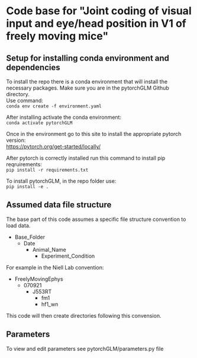 # Code base for "Joint coding of visual input and eye/head position in V1 of freely moving mice"


## Setup for installing conda environment and dependencies
To install the repo there is a conda environment that will install the necessary packages. Make sure you are in the pytorchGLM Github directory.  
Use command:  
`conda env create -f environment.yaml`

After installing activate the conda environment:  
`conda activate pytorchGLM`

Once in the environment go to this site to install the appropriate pytorch version:  
https://pytorch.org/get-started/locally/

After pytorch is correctly installed run this command to install pip reqruirements:  
`pip install -r requirements.txt`

To install pytorchGLM, in the repo folder use:  
`pip install -e .`

## Assumed data file structure 
The base part of this code assumes a specific file structure convention to load data.
- Base_Folder
  - Date
    - Animal_Name
      - Experiment_Condition

For example in the Niell Lab convention: 
- FreelyMovingEphys
    - 070921
        - J553RT
            - fm1
            - hf1_wn

This code will then create directories following this convension. 

## Parameters
To view and edit parameters see pytorchGLM/parameters.py file 
